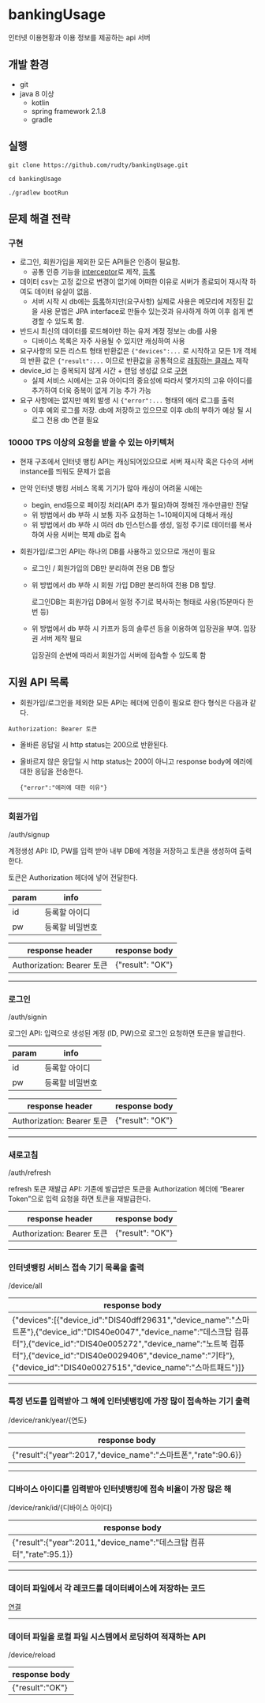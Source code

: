 # bankingUsage

인터넷 이용현황과 이용 정보를 제공하는 api 서버

## 개발 환경
- git
- java 8 이상
  - kotlin
  - spring framework 2.1.8
  - gradle

## 실행
```
git clone https://github.com/rudty/bankingUsage.git

cd bankingUsage

./gradlew bootRun
```

## 문제 해결 전략

### 구현
  * 로그인, 회원가입을 제외한 모든 API들은 인증이 필요함. 
    - 공통 인증 기능을 [interceptor](https://github.com/rudty/bankingUsage/blob/master/src/main/kotlin/com/rudtyz/bank/interceptor/JwtInterceptor.kt)로 제작, [등록](https://github.com/rudty/bankingUsage/blob/master/src/main/kotlin/com/rudtyz/bank/config/AuthInterceptorConfig.kt)
  * 데이터 csv는 고정 값으로 변경이 없기에 어떠한 이유로 서버가 종료되어 재시작 하여도 데이터 유실이 없음.
    - 서버 시작 시 db에는 [등록](#%EB%8D%B0%EC%9D%B4%ED%84%B0-%ED%8C%8C%EC%9D%BC%EC%97%90%EC%84%9C-%EA%B0%81-%EB%A0%88%EC%BD%94%EB%93%9C%EB%A5%BC-%EB%8D%B0%EC%9D%B4%ED%84%B0%EB%B2%A0%EC%9D%B4%EC%8A%A4%EC%97%90-%EC%A0%80%EC%9E%A5%ED%95%98%EB%8A%94-%EC%BD%94%EB%93%9C)하지만(요구사항) 실제로 사용은 메모리에 저장된 값을 사용
    문법은 JPA interface로 만들수 있는것과 유사하게 하여 이후 쉽게 변경할 수 있도록 함.
  * 반드시 최신의 데이터를 로드해야만 하는 유저 계정 정보는 db를 사용
    - 디바이스 목록은 자주 사용될 수 있지만 캐싱하여 사용
  * 요구사항의 모든 리스트 형태 반환값은 `{"devices":...` 로 시작하고 모든 1개 객체의 반환 값은 `{"result":...` 이므로
     반환값을 공통적으로 [래핑하는 클래스](https://github.com/rudty/bankingUsage/blob/master/src/main/kotlin/com/rudtyz/bank/aop/ResponseWrapper.kt) 제작
  * device_id 는 중복되지 않게 시간 + 랜덤 생성값 으로 [구현](https://github.com/rudty/bankingUsage/blob/master/src/main/kotlin/com/rudtyz/bank/util/IdGenerator.kt) 
    - 실제 서비스 시에서는 고유 아이디의 중요성에 따라서 몇가지의 고유 아이디를 추가하여 더욱 중복이 없게 기능 추가 가능 
  * 요구 사항에는 없지만 예외 발생 시 `{"error":...` 형태의 에러 로그를 출력
    - 이후 예외 로그를 저장. db에 저장하고 있으므로 이후 db의 부하가 예상 될 시 로그 전용 db 연결 필요 
    
### 10000 TPS 이상의 요청을 받을 수 있는 아키텍처
  * 현재 구조에서 인터넷 뱅킹 API는 캐싱되어있으므로 서버 재시작 혹은 다수의 서버 instance를 띄워도 문제가 없음
  * 만약 인터넷 뱅킹 서비스 목록 기기가 많아 캐싱이 어려울 시에는 
    - begin, end등으로 페이징 처리(API 추가 필요)하여 정해진 개수만큼만 전달 
    - 위 방법에서 db 부하 시 보통 자주 요청하는 1~10페이지에 대해서 캐싱
    - 위 방법에서 db 부하 시 여러 db 인스턴스를 생성, 일정 주기로 데이터를 복사하여 사용 서버는 복제 db로 접속
    
  * 회원가입/로그인 API는 하나의 DB를 사용하고 있으므로 개선이 필요
    - 로그인 / 회원가입의 DB만 분리하여 전용 DB 할당
    - 위 방법에서 db 부하 시 회원 가입 DB만 분리하여 전용 DB 할당.
    
      로그인DB는 회원가입 DB에서 일정 주기로 복사하는 형태로 사용(15분마다 한번 등) 
    
    - 위 방법에서 db 부하 시 카프카 등의 솔루션 등을 이용하여 입장권을 부여. 입장권 서버 제작 필요
      
      입장권의 순번에 따라서 회원가입 서버에 접속할 수 있도록 함 
  
  
## 지원 API 목록
- 회원가입/로그인을 제외한 모든 API는 헤더에 인증이 필요로 한다
  형식은 다음과 같다.

```Authorization: Bearer 토큰```

- 올바른 응답일 시 http status는 200으로 반환된다. 
- 올바르지 않은 응답일 시 http status는 200이 아니고 response body에 에러에 대한 응답을 전송한다. 

  ```{"error":"에러에 대한 이유"}```

---

### 회원가입 
/auth/signup

계정생성 API: ID, PW를 입력 받아 내부 DB에 계정을 저장하고 토큰을 생성하여 출력한다. 

토큰은 Authorization 헤더에 넣어 전달한다.

|param|info|
|-|-|
|id|등록할 아이디|
|pw|등록할 비밀번호|

|response header|response body|
|-|-|
|Authorization: Bearer 토큰|{"result": "OK"}|

---

### 로그인
/auth/signin

로그인 API: 입력으로 생성된 계정 (ID, PW)으로 로그인 요청하면 토큰을 발급한다. 

|param|info|
|-|-|
|id|등록할 아이디|
|pw|등록할 비밀번호|

|response header|response body|
|-|-|
|Authorization: Bearer 토큰|{"result": "OK"}|

---

### 새로고침
/auth/refresh

refresh 토큰 재발급 API: 기존에 발급받은 토큰을 Authorization 헤더에 “Bearer Token”으로 입력 요청을 하면 토큰을 재발급한다.  

|response header|response body|
|-|-|
|Authorization: Bearer 토큰|{"result": "OK"}|

---

### 인터넷뱅킹 서비스 접속 기기 목록을 출력
/device/all

|response body|
|-|
|{"devices":[{"device_id":"DIS40dff29631","device_name":"스마트폰"},{"device_id":"DIS40e0047","device_name":"데스크탑 컴퓨터"},{"device_id":"DIS40e005272","device_name":"노트북 컴퓨터"},{"device_id":"DIS40e0029406","device_name":"기타"},{"device_id":"DIS40e0027515","device_name":"스마트패드"}]}|

---

### 특정 년도를 입력받아 그 해에 인터넷뱅킹에 가장 많이 접속하는 기기 출력
/device/rank/year/{연도}

|response body|
|-|
|{"result":{"year":2017,"device_name":"스마트폰","rate":90.6}}|

---

### 디바이스 아이디를 입력받아 인터넷뱅킹에 접속 비율이 가장 많은 해
/device/rank/id/{디바이스 아이디}

|response body|
|-|
|{"result":{"year":2011,"device_name":"데스크탑 컴퓨터","rate":95.1}}|

---

### 데이터 파일에서 각 레코드를 데이터베이스에 저장하는 코드
[연결](https://github.com/rudty/bankingUsage/blob/master/src/main/kotlin/com/rudtyz/bank/loader/DatasetBankingUsageLoader.kt#L42)

---

###  데이터 파일을 로컬 파일 시스템에서 로딩하여 적재하는 API
/device/reload

|response body|
|-|
|{"result":"OK"}|

